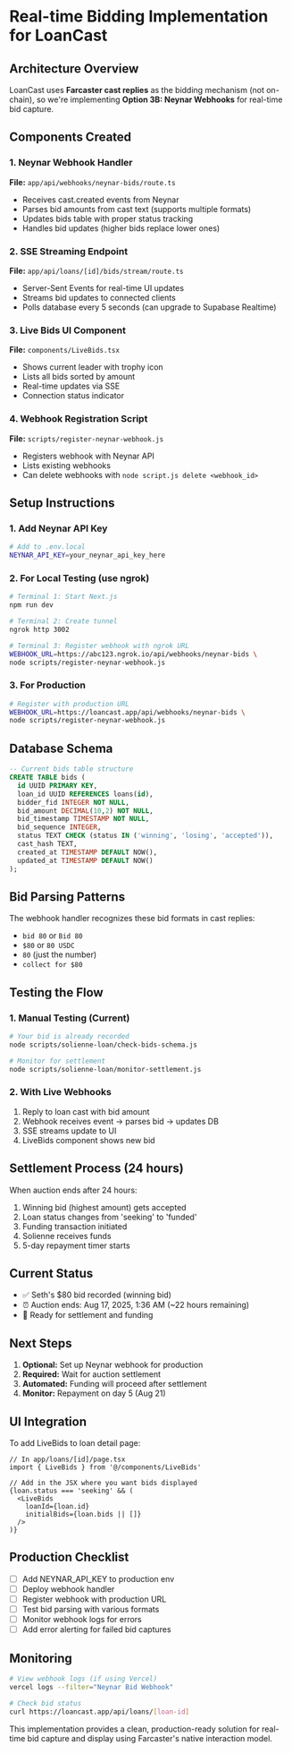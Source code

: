 # Real-time Bidding Implementation for LoanCast

## Architecture Overview
LoanCast uses **Farcaster cast replies** as the bidding mechanism (not on-chain), so we're implementing **Option 3B: Neynar Webhooks** for real-time bid capture.

## Components Created

### 1. Neynar Webhook Handler
**File:** `app/api/webhooks/neynar-bids/route.ts`
- Receives cast.created events from Neynar
- Parses bid amounts from cast text (supports multiple formats)
- Updates bids table with proper status tracking
- Handles bid updates (higher bids replace lower ones)

### 2. SSE Streaming Endpoint  
**File:** `app/api/loans/[id]/bids/stream/route.ts`
- Server-Sent Events for real-time UI updates
- Streams bid updates to connected clients
- Polls database every 5 seconds (can upgrade to Supabase Realtime)

### 3. Live Bids UI Component
**File:** `components/LiveBids.tsx`
- Shows current leader with trophy icon
- Lists all bids sorted by amount
- Real-time updates via SSE
- Connection status indicator

### 4. Webhook Registration Script
**File:** `scripts/register-neynar-webhook.js`
- Registers webhook with Neynar API
- Lists existing webhooks
- Can delete webhooks with `node script.js delete <webhook_id>`

## Setup Instructions

### 1. Add Neynar API Key
```bash
# Add to .env.local
NEYNAR_API_KEY=your_neynar_api_key_here
```

### 2. For Local Testing (use ngrok)
```bash
# Terminal 1: Start Next.js
npm run dev

# Terminal 2: Create tunnel
ngrok http 3002

# Terminal 3: Register webhook with ngrok URL
WEBHOOK_URL=https://abc123.ngrok.io/api/webhooks/neynar-bids \
node scripts/register-neynar-webhook.js
```

### 3. For Production
```bash
# Register with production URL
WEBHOOK_URL=https://loancast.app/api/webhooks/neynar-bids \
node scripts/register-neynar-webhook.js
```

## Database Schema
```sql
-- Current bids table structure
CREATE TABLE bids (
  id UUID PRIMARY KEY,
  loan_id UUID REFERENCES loans(id),
  bidder_fid INTEGER NOT NULL,
  bid_amount DECIMAL(10,2) NOT NULL,
  bid_timestamp TIMESTAMP NOT NULL,
  bid_sequence INTEGER,
  status TEXT CHECK (status IN ('winning', 'losing', 'accepted')),
  cast_hash TEXT,
  created_at TIMESTAMP DEFAULT NOW(),
  updated_at TIMESTAMP DEFAULT NOW()
);
```

## Bid Parsing Patterns
The webhook handler recognizes these bid formats in cast replies:
- `bid 80` or `Bid 80`
- `$80` or `80 USDC`
- `80` (just the number)
- `collect for $80`

## Testing the Flow

### 1. Manual Testing (Current)
```bash
# Your bid is already recorded
node scripts/solienne-loan/check-bids-schema.js

# Monitor for settlement
node scripts/solienne-loan/monitor-settlement.js
```

### 2. With Live Webhooks
1. Reply to loan cast with bid amount
2. Webhook receives event → parses bid → updates DB
3. SSE streams update to UI
4. LiveBids component shows new bid

## Settlement Process (24 hours)
When auction ends after 24 hours:
1. Winning bid (highest amount) gets accepted
2. Loan status changes from 'seeking' to 'funded'
3. Funding transaction initiated
4. Solienne receives funds
5. 5-day repayment timer starts

## Current Status
- ✅ Seth's $80 bid recorded (winning bid)
- ⏰ Auction ends: Aug 17, 2025, 1:36 AM (~22 hours remaining)
- 🎯 Ready for settlement and funding

## Next Steps
1. **Optional:** Set up Neynar webhook for production
2. **Required:** Wait for auction settlement
3. **Automated:** Funding will proceed after settlement
4. **Monitor:** Repayment on day 5 (Aug 21)

## UI Integration
To add LiveBids to loan detail page:
```tsx
// In app/loans/[id]/page.tsx
import { LiveBids } from '@/components/LiveBids'

// Add in the JSX where you want bids displayed
{loan.status === 'seeking' && (
  <LiveBids 
    loanId={loan.id} 
    initialBids={loan.bids || []}
  />
)}
```

## Production Checklist
- [ ] Add NEYNAR_API_KEY to production env
- [ ] Deploy webhook handler
- [ ] Register webhook with production URL
- [ ] Test bid parsing with various formats
- [ ] Monitor webhook logs for errors
- [ ] Add error alerting for failed bid captures

## Monitoring
```bash
# View webhook logs (if using Vercel)
vercel logs --filter="Neynar Bid Webhook"

# Check bid status
curl https://loancast.app/api/loans/[loan-id]
```

This implementation provides a clean, production-ready solution for real-time bid capture and display using Farcaster's native interaction model.